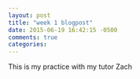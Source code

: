 ```yaml
---
layout: post
title: "week 1 blogpost"
date: 2015-06-19 16:42:15 -0500
comments: true
categories: 
---
```



  This is my practice with my tutor Zach 